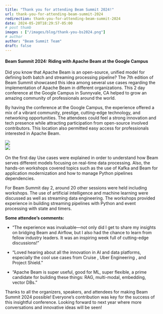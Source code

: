 ```yaml
---
title: "Thank you for attending Beam Summit 2024!"
url: thank-you-for-attending-beam-summit-2024
redirection: thank-you-for-attending-beam-summit-2024
date: 2024-05-20T18:29:57-05:00
# post thumb
images : ["/images/blog/thank-you-bs2024.png"]
# author
author: "Beam Summit Team"
draft: false
---
```


#### Beam Summit 2024: Riding with Apache Beam at the Google Campus

Did you know that Apache Beam is an open-source, unified model for defining both batch and streaming processing pipeline? The 7th edition of Beam Summit showcased this idea among several use cases regarding the implementation of Apache Beam in different organizations. This 2 day conference at the Google Campus in Sunnyvale, CA helped to grow an amazing community of professionals around the world.

By having the conference at the Google Campus, the experience offered a mix of a vibrant community, prestige, cutting-edge technology, and networking opportunities.  The  attendees could feel a strong innovation and tech presence while attracting participation from open-source involved contributors. This location also permitted easy access for professionals interested in Apache Beam.


<div class="container">
  <div class="row">
    <div class="col-sm-4"><img src="/images/blog/bs2024-1.jpeg" class="img-fluid"></div>
    <div class="col-sm-7"><img src="/images/blog/bs2024-2.jpeg" class="img-fluid"></div>
  </div>
</div>

<br>
On the first day Use cases were explained in order to understand how Beam serves different models focusing on real-time data processing. Also, the hands-on workshops covered topics such as the use of Kafka and Beam for application modernization and how to manage Python pipelines dependencies. 

For Beam Summit day 2, around 20 other sessions were held including workshops. The use of artificial intelligence and machine learning were discussed as well as streaming data engineering. The workshops provided experience in building streaming pipelines with Python and event processing with state and timers. 

**Some attendee’s comments:**

 * “The experience was invaluable—not only did I get to share my insights on bridging Beam and Airflow, but I also had the chance to learn from fellow industry leaders. It was an inspiring week full of cutting-edge discussions!” 
 
 * “Loved hearing about all the innovation in AI and data platforms, especially the cool use cases from Cruise , Uber Engineering , and Project Shield.”

 * “Apache Beam is super useful, good for ML, super flexible, a prime candidate for building these things: RAG, multi-modal, embedding, vector DBs.”

Thanks to all the organizers, speakers, and attendees for making Beam Summit 2024 possible! Everyone’s contribution was key for the success of this insightful conference. Looking forward to next year where more conversations and innovative ideas will be seen!




